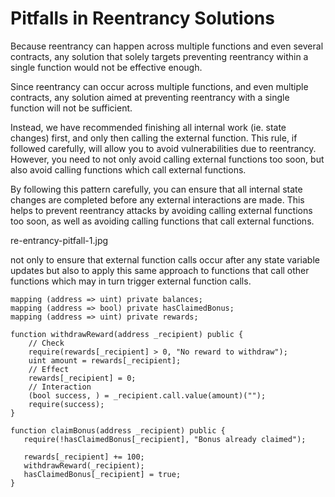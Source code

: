 # Pitfalls in Reentrancy Solutions

Because reentrancy can happen across multiple functions and even several contracts, any solution that solely targets preventing reentrancy within a single function would not be effective enough.

Since reentrancy can occur across multiple functions, and even multiple contracts, any solution aimed at preventing reentrancy with a single function will not be sufficient.

Instead, we have recommended finishing all internal work (ie. state changes) first, and only then calling the external function. This rule, if followed carefully, will allow you to avoid vulnerabilities due to reentrancy. However, you need to not only avoid calling external functions too soon, but also avoid calling functions which call external functions.

By following this pattern carefully, you can ensure that all internal state changes are completed before any external interactions are made. This helps to prevent reentrancy attacks by avoiding calling external functions too soon, as well as avoiding calling functions that call external functions.

re-entrancy-pitfall-1.jpg

not only to ensure that external function calls occur after any state variable updates but also to apply this same approach to functions that call other functions which may in turn trigger external function calls.

```sol
mapping (address => uint) private balances;
mapping (address => bool) private hasClaimedBonus;
mapping (address => uint) private rewards;

function withdrawReward(address _recipient) public {
    // Check
    require(rewards[_recipient] > 0, "No reward to withdraw");
    uint amount = rewards[_recipient];
    // Effect
    rewards[_recipient] = 0;
    // Interaction
    (bool success, ) = _recipient.call.value(amount)("");
    require(success);
}

function claimBonus(address _recipient) public {
   require(!hasClaimedBonus[_recipient], "Bonus already claimed");

   rewards[_recipient] += 100;
   withdrawReward(_recipient);
   hasClaimedBonus[_recipient] = true;
}
```